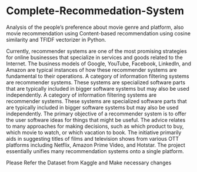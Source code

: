 # Complete-Recommedation-System
Analysis of the people’s preference about movie genre and platform, also movie recommendation using Content-based recommendation using cosine similarity and TFIDF vectorizer in Python.


Currently, recommender systems are one of the most 
promising strategies for online businesses that specialize in 
services and goods related to the Internet. The business 
models of Google, YouTube, Facebook, LinkedIn, and 
Amazon are typical instances of how these recommender 
systems are fundamental to their operations. A category of 
information filtering systems are recommender systems. 
These systems are specialized software parts that are 
typically included in bigger software systems but may also 
be used independently. 
A category of information filtering systems are 
recommender systems. These systems are specialized 
software parts that are typically included in bigger software 
systems but may also be used independently. The primary 
objective of a recommender system is to offer the user 
software ideas for things that might be useful. The advice 
relates to many approaches for making decisions, such as 
which product to buy, which movie to watch, or which 
vacation to book. The initiative primarily aids in suggesting 
titles of films and television shows from various OTT 
platforms including Netflix, Amazon Prime Video, and 
Hotstar. The project essentially unifies many 
recommendation systems onto a single platform.

Please Refer the Dataset from Kaggle and Make necessary changes
